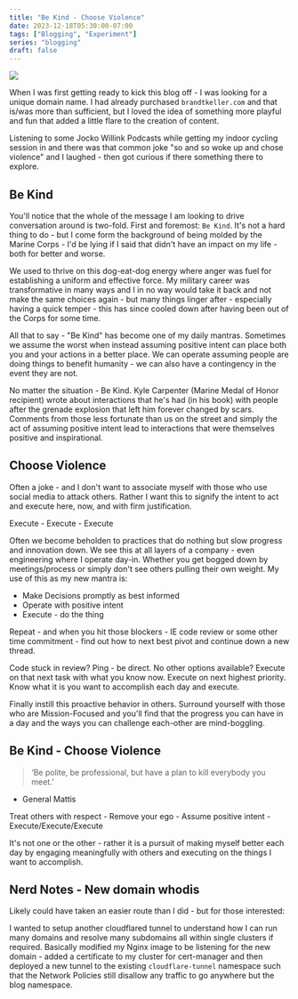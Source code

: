 ```yaml
---
title: "Be Kind - Choose Violence"
date: 2023-12-18T05:30:00-07:00
tags: ["Blogging", "Experiment"]
series: "blogging"
draft: false
---
```


![](https://content.bekindchooseviolence.com/mattis.jpeg)

When I was first getting ready to kick this blog off - I was looking for a unique domain name. I had already purchased `brandtkeller.com` and that is/was more than sufficient, but I loved the idea of something more playful and fun that added a little flare to the creation of content.

Listening to some Jocko Willink Podcasts while getting my indoor cycling session in and there was that common joke "so and so woke up and chose violence" and I laughed - then got curious if there something there to explore.

## Be Kind

You'll notice that the whole of the message I am looking to drive conversation around is two-fold. First and foremost: `Be Kind`. It's not a hard thing to do - but I come form the background of being molded by the Marine Corps - I'd be lying if I said that didn't have an impact on my life - both for better and worse.

We used to thrive on this dog-eat-dog energy where anger was fuel for establishing a uniform and effective force. My military career was transformative in many ways and I in no way would take it back and not make the same choices again - but many things linger after - especially having a quick temper - this has since cooled down after having been out of the Corps for some time. 

All that to say - "Be Kind" has become one of my daily mantras. Sometimes we assume the worst when instead assuming positive intent can place both you and your actions in a better place. We can operate assuming people are doing things to benefit humanity - we can also have a contingency in the event they are not. 

No matter the situation - Be Kind. Kyle Carpenter (Marine Medal of Honor recipient) wrote about interactions that he's had (in his book) with people after the grenade explosion that left him forever changed by scars. Comments from those less fortunate than us on the street and simply the act of assuming positive intent lead to interactions that were themselves positive and inspirational. 

## Choose Violence

Often a joke - and I don't want to associate myself with those who use social media to attack others. Rather I want this to signify the intent to act and execute here, now, and with firm justification. 

Execute - Execute - Execute

Often we become beholden to practices that do nothing but slow progress and innovation down. We see this at all layers of a company - even engineering where I operate day-in. Whether you get bogged down by meetings/process or simply don't see others pulling their own weight. My use of this as my new mantra is:

- Make Decisions promptly as best informed
- Operate with positive intent
- Execute - do the thing

Repeat - and when you hit those blockers - IE code review or some other time commitment - find out how to next best pivot and continue down a new thread.

Code stuck in review? Ping - be direct. No other options available? Execute on that next task with what you know now. Execute on next highest priority. Know what it is you want to accomplish each day and execute. 

Finally instill this proactive behavior in others. Surround yourself with those who are Mission-Focused and you'll find that the progress you can have in a day and the ways you can challenge each-other are mind-boggling.  

## Be Kind - Choose Violence

> ‘Be polite, be professional, but have a plan to kill everybody you meet.’
- General Mattis

Treat others with respect - Remove your ego - Assume positive intent - Execute/Execute/Execute

It's not one or the other - rather it is a pursuit of making myself better each day by engaging meaningfully with others and executing on the things I want to accomplish.

## Nerd Notes - New domain whodis

Likely could have taken an easier route than I did - but for those interested:

I wanted to setup another cloudflared tunnel to understand how I can run many domains and resolve many subdomains all within single clusters if required. Basically modified my Nginx image to be listening for the new domain - added a certificate to my cluster for cert-manager and then deployed a new tunnel to the existing `cloudflare-tunnel` namespace such that the Network Policies still disallow any traffic to go anywhere but the blog namespace. 